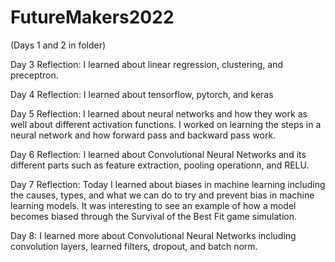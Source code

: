 # FutureMakers2022

(Days 1 and 2 in folder)

Day 3 Reflection: I learned about linear regression, clustering, and preceptron. 

Day 4 Reflection: I learned about tensorflow, pytorch, and keras

Day 5 Reflection: I learned about neural networks and how they work as well about different activation functions. I worked on learning the steps in a neural network and how forward pass and backward pass work.

Day 6 Reflection: I learned about Convolutional Neural Networks and its different parts such as feature extraction, pooling operationn, and RELU.

Day 7 Reflection: Today I learned about biases in machine learning including the causes, types, and what we can do to try and prevent bias in machine learning models. It was interesting to see an example of how a model becomes biased through the Survival of the Best Fit game simulation.

Day 8: I learned more about Convolutional Neural Networks including convolution layers, learned filters, dropout, and batch norm.  
